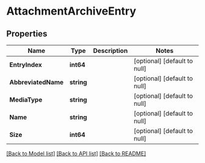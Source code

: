 # AttachmentArchiveEntry

## Properties
Name | Type | Description | Notes
------------ | ------------- | ------------- | -------------
**EntryIndex** | **int64** |  | [optional] [default to null]
**AbbreviatedName** | **string** |  | [optional] [default to null]
**MediaType** | **string** |  | [optional] [default to null]
**Name** | **string** |  | [optional] [default to null]
**Size** | **int64** |  | [optional] [default to null]

[[Back to Model list]](../README.md#documentation-for-models) [[Back to API list]](../README.md#documentation-for-api-endpoints) [[Back to README]](../README.md)

